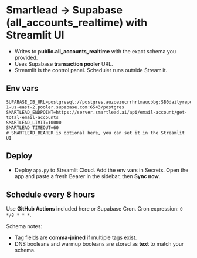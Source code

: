 
# Smartlead → Supabase (all_accounts_realtime) with Streamlit UI

- Writes to **public.all_accounts_realtime** with the exact schema you provided.
- Uses Supabase **transaction pooler** URL.
- Streamlit is the control panel. Scheduler runs outside Streamlit.

## Env vars
```
SUPABASE_DB_URL=postgresql://postgres.auzoezucrrhrtmaucbbg:SB0dailyreporting@aws-1-us-east-2.pooler.supabase.com:6543/postgres
SMARTLEAD_ENDPOINT=https://server.smartlead.ai/api/email-account/get-total-email-accounts
SMARTLEAD_LIMIT=10000
SMARTLEAD_TIMEOUT=60
# SMARTLEAD_BEARER is optional here, you can set it in the Streamlit UI
```

## Deploy
- Deploy `app.py` to Streamlit Cloud. Add the env vars in Secrets. Open the app and paste a fresh Bearer in the sidebar, then **Sync now**.

## Schedule every 8 hours
Use **GitHub Actions** included here or Supabase Cron. Cron expression: `0 */8 * * *`.

Schema notes:
- Tag fields are **comma-joined** if multiple tags exist.
- DNS booleans and warmup booleans are stored as **text** to match your schema.
